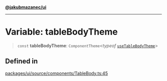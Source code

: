 [**@jakubmazanec/ui**](../README.md)

---

# Variable: tableBodyTheme

> `const` **tableBodyTheme**: `ComponentTheme`\<_typeof_
> [`useTableBodyTheme`](../functions/useTableBodyTheme.md)\>

## Defined in

[packages/ui/source/components/TableBody.ts:45](https://github.com/jakubmazanec/tools/blob/a9765e3de8390a6e57bec51efaeb411fbd7881ab/packages/ui/source/components/TableBody.ts#L45)
